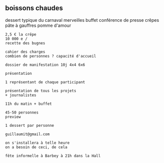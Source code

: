 ## boissons chaudes

dessert typique du carnaval
	merveilles
	buffet conférence de presse
	crêpes
	pâte à gauffres
	pomme d'amour

	2,5 € la crêpe
	10 000 e / 
	recette des bugnes

	cahier des charges
	combien de personnes ? capacité d'accueil

	dossier de manifestation 10j 4x4 6x6

	présentation 

	1 représentant de chaque participant 

	présentation de tous les projets
	+ journalistes

	11h du matin + buffet

	45-50 personnes
	preview

	1 dessert par personne

	guillaumit@gmail.com

	on s'installera à telle heure
	on a besoin de ceci, de cela

	fête informelle à Barbey à 21h dans la Hall
